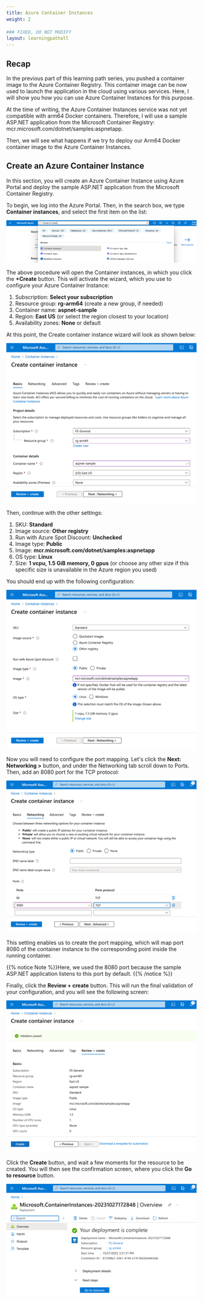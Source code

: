 ```yaml
---
title: Azure Container Instances
weight: 2

### FIXED, DO NOT MODIFY
layout: learningpathall
---
```

## Recap
In the previous part of this learning path series, you pushed a container image to the Azure Container Registry. This container image can be now used to launch the application in the cloud using various services. Here, I will show you how you can use Azure Container Instances for this purpose.

At the time of writing, the Azure Container Instances service was not yet compatible with arm64 Docker containers. Therefore, I will use a sample ASP.NET application from the Microsoft Container Registry: mcr.microsoft.com/dotnet/samples:aspnetapp. 

Then, we will see what happens if we try to deploy our Arm64 Docker container image to the Azure Container Instances.

## Create an Azure Container Instance
In this section, you will create an Azure Container Instance using Azure Portal and deploy the sample ASP.NET application from the Microsoft Container Registry. 

To begin, we log into the Azure Portal. Then, in the search box, we type **Container instances**, and select the first item on the list:

![Azure#left](figures/01.png)

The above procedure will open the Container instances, in which you click the **+Create** button. This will activate the wizard, which you use to configure your Azure Container Instance:
1.	Subscription: **Select your subscription**
2.	Resource group: **rg-arm64** (create a new group, if needed)
3.	Container name: **aspnet-sample**
4.	Region: **East US** (or select the region closest to your location)
5.	Availability zones: **None** or default

At this point, the Create container instance wizard will look as shown below:

![Azure#left](figures/02.png)

Then, continue with the other settings:
1.	SKU: **Standard**
2.	Image source: **Other registry**
3.	Run with Azure Spot Discount: **Unchecked**
4.	Image type: **Public**
5.	Image: **mcr.microsoft.com/dotnet/samples:aspnetapp**
6.	OS type: **Linux**
7.	Size: **1 vcpu, 1.5 GiB memory, 0 gpus** (or choose any other size if this specific size is unavailable in the Azure region you used)

You should end up with the following configuration:

![Azure#left](figures/03.png)

Now you will need to configure the port mapping. Let's click the **Next: Networking >** button, and under the Networking tab scroll down to Ports. Then, add an 8080 port for the TCP protocol: 

![Azure#left](figures/04.png)

This setting enables us to create the port mapping, which will map port 8080 of the container instance to the corresponding point inside the running container.

{{% notice Note %}}Here, we used the 8080 port because the sample ASP.NET application listens to this port by default. {{% /notice %}}

Finally, click the **Review + create** button. This will run the final validation of your configuration, and you will see the following screen:

![Azure#left](figures/05.png)

Click the **Create** button, and wait a few moments for the resource to be created. You will then see the confirmation screen, where you click the **Go to resource** button.

![Azure#left](figures/06.png)

